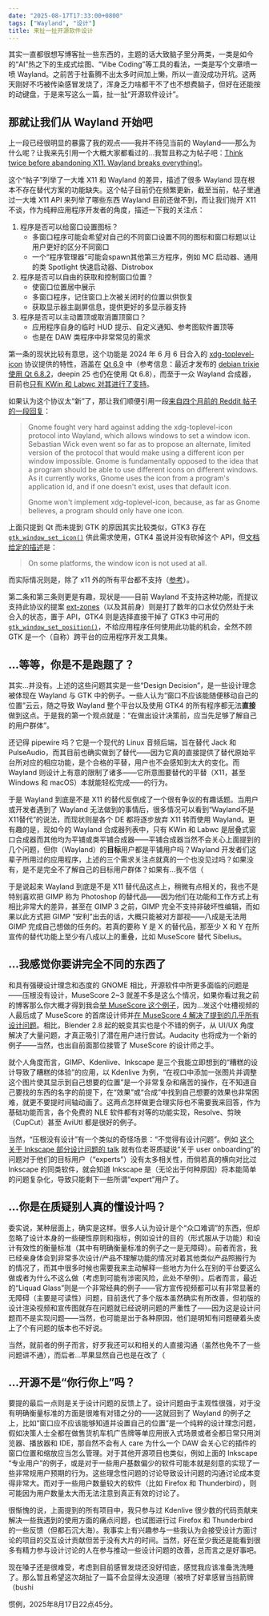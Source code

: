 ```yaml
---
date: "2025-08-17T17:33:00+0800"
tags: ["Wayland", "设计"]
title: 来扯一扯开源软件设计
---
```


其实一直都很想写博客扯一些东西的，主题的话大致脑子里分两类，一类是如今的“AI”热之下的生成式绘图、“Vibe Coding”等工具的看法，一类是写个文章喷一喷 Wayland。之前苦于社畜腾不出太多时间加上懒，所以一直没成功开坑。这两天刚好不巧被传染感冒发烧了，浑身乏力啥都干不了也不想费脑子，但好在还能按的动键盘，于是来写这么一篇，扯一扯“开源软件设计”。

## 那就让我们从 Wayland 开始吧

上一段已经很明显的暴露了我的观点——我并不待见当前的 Wayland——那么为什么呢？让我来先引用一个大概大家都看过的...我暂且称之为帖子吧：[Think twice before abandoning X11. Wayland breaks everything!](https://gist.github.com/probonopd/9feb7c20257af5dd915e3a9f2d1f2277)。

这个“帖子”列举了一大堆 X11 和 Wayland 的差异，描述了很多 Wayland 现在根本不存在替代方案的功能缺失。这个帖子目前仍在频繁更新，截至当前，帖子里通过一大堆 X11 API 来列举了哪些东西 Wayland 目前还做不到，而让我们抛开 X11 不谈，作为纯粹应用程序开发者的角度，描述一下我的关注点：

1. 程序是否可以给窗口设置图标？
   - 多窗口程序可能会希望对自己的不同窗口设置不同的图标和窗口标题以让用户更好的区分不同窗口
   - 一个“程序管理器”可能会spawn其他第三方程序，例如 MC 启动器、通用的类 Spotlight 快速启动器、Distrobox
2. 程序是否可以自由的获取和控制窗口位置？
   - 使窗口位置居中展示
   - 多窗口程序，记住窗口上次被关闭时的位置以供恢复
   - 获取显示器主副屏信息，提供更好的多显示器支持
3. 程序是否可以主动置顶或取消置顶窗口？
   - 应用程序自身的临时 HUD 提示、自定义通知、参考图软件置顶等
   - 也是在 DAW 类程序中非常常见的需求

第一条的现状比较有意思，这个功能是 2024 年 6 月 6 日合入的 [xdg-toplevel-icon](https://gitlab.freedesktop.org/wayland/wayland-protocols/-/merge_requests/269) 协议提供的特性，涵盖在 [Qt 6.9](https://doc-snapshots.qt.io/qt6-dev/whatsnew69.html) 中（参考信息：最近才发布的 [debian trixie 使用 Qt 6.8.2](https://packages.debian.org/trixie/qt6-base-dev)，deepin 25 也仍在使用 Qt 6.8），而至于一众 Wayland 合成器，目前也[只有 KWin 和 Labwc 对其进行了支持](https://wayland.app/protocols/xdg-toplevel-icon-v1)。

如果认为这个协议太“新”了，那让我们顺便引用一段[来自四个月前的 Reddit 帖子的一段回复](https://www.reddit.com/r/gnome/comments/1k2cxt3/its_not_exactly_a_problem_but_im_curious_why_the/)：

> Gnome fought very hard against adding the xdg-toplevel-icon protocol into Wayland, which allows windows to set a window icon. Sebastian Wick even went so far as to propose an alternate, limited version of the protocol that would make using a different icon per window impossible. Gnome is fundamentally opposed to the idea that a program should be able to use different icons on different windows. As it currently works, Gnome uses the icon from a program's application id, and if one doesn't exist, uses that default icon.
>
> Gnome won't implement xdg-toplevel-icon, because, as far as Gnome believes, a program should only have one icon.

上面只提到 Qt 而未提到 GTK 的原因其实比较类似，GTK3 存在 [`gtk_window_set_icon()`](https://docs.gtk.org/gtk3/method.Window.set_icon.html) 供此需求使用，GTK4 虽说并没有砍掉这个 API，但[文档给定的描述](https://docs.gtk.org/gtk4/method.Window.set_icon_name.html)是：

> On some platforms, the window icon is not used at all.

而实际情况则是，除了 x11 外的所有平台都不支持（[参考](https://discourse.gnome.org/t/set-window-icon-gtk4/10183)）。

第二条和第三条则更是有趣，现状是——目前 Wayland 不支持这种功能，而提议支持此协议的提案 [ext-zones](https://gitlab.freedesktop.org/wayland/wayland-protocols/-/merge_requests/264)（以及其前身）则是打了数年的口水仗仍然处于未合入的状态，置于 API，GTK4 则是选择直接干掉了 GTK3 中可用的 [`gtk_window_set_position()`](https://docs.gtk.org/gtk3/method.Window.set_position.html)，不给应用程序任何使用此功能的机会，全然不顾 GTK 是一个（自称）跨平台的应用程序开发工具集。

## ...等等，你是不是跑题了？

其实...并没有。上述的这些问题其实是一些“Design Decision”，是一些设计理念被体现在 Wayland 与 GTK 中的例子。一些人认为“窗口不应该能随便移动自己的位置”云云，随之导致 Wayland 整个平台以及使用 GTK4 的所有程序都无法**直接**做到这点。于是我的第一个观点就是：“在做出设计决策前，应当先足够了解自己的用户群体”。

还记得 pipewire 吗？它是一个现代的 Linux 音频后端，旨在替代 Jack 和 PulseAudio，而其目前也确实做到了替代——因为它真的直接提供了替代原始平台所对应的相应功能，是个合格的平替，用户也不会感知到太大的变化。而 Wayland 则设计上有意的限制了诸多——它所意图要替代的平替（X11，甚至 Windows 和 macOS）本就能轻松完成——的行为。

于是 Wayland 到底是不是 X11 的替代反倒成了一个很有争议的有趣话题。当用户或开发者遇到了 Wayland 无法做到的事情后，很多情况可以看到“Wayland不是X11替代”的说法，而现状则是各个 DE 都将逐步放弃 X11 转而使用 Wayland。更有趣的是，现如今的 Wayland 合成器列表中，只有 KWin 和 Labwc 是层叠式窗口合成器而其他均为平铺或类平铺合成器——平铺合成器当然不会关心上面提到的几个问题，但你（Wayland）的**目标**用户都是平铺用户吗？Wayland 开发者们这辈子所用过的应用程序，上述的三个需求关注点就真的一个也没见过吗？如果没有，是不是完全不了解自己的目标用户群体？如果有...我不信（

于是说起来 Wayland 到底是不是 X11 替代品这点上，稍微有点相关的，我也不是特别喜欢把 GIMP 称为 Photoshop 的替代品——因为他们在功能和工作方式上有相比非常大的差异，甚至在 GIMP 3 之前，GIMP 完全不支持非破坏性编辑，而如果以此方式把 GIMP “安利”出去的话，大概只能被对方鄙视——八成是无法用 GIMP 完成自己想做的任务的。若真的要称 Y 是 X 的替代品，那至少 X 和 Y 在所宣传的替代功能上至少有八成以上的重叠，比如 MuseScore 替代 Sibelius。

## ...我感觉你要讲完全不同的东西了

和具有强硬设计理念和态度的 GNOME 相比，开源软件中所更多面临的问题是——压根没有设计，MuseScore 2~3 就差不多是这么个情况，如果你看过我之前的博客那么你大概才得到我会[举 MuseScore 这个例子](https://www.youtube.com/watch?v=4hZxo96x48A)，因为...发这个吐槽视频的人最后成了 MuseScore 的首席设计师并[在 MuseScore 4 解决了提到的几乎所有设计问题](https://www.youtube.com/watch?v=Qct6LKbneKQ)。相比，Blender 2.8 起的蜕变其实也是个不错的例子，从 UI/UX 角度解决了大量问题，才真正吸引了潜在用户进行尝试。Audacity 也将成为一个新的例子——当然，也出自前面那位接管了 MuseScore 的设计师之手。

就个人角度而言，GIMP、Kdenlive、Inkscape 是三个我能立即想到的“糟糕的设计导致了糟糕的体验”的应用，以 Kdenlive 为例，“在视口中添加一张图片并调整这个图片使其显示到自己想要的位置”是一个非常复杂和痛苦的操作，在不知道自己要找的东西的名字的前提下，在“效果”或“合成”中找到自己想要的效果也非常困难，就更不要提时间轴动画了。这两点怎样做更合理实际也不需要我来回答，作为基础功能而言，各个免费的 NLE 软件都有对等的功能实现，Resolve、剪映（CupCut）甚至 AviUtl 都是很好的例子。

当然，“压根没有设计”有一个类似的奇怪场景：“不觉得有设计问题”。例如 [这个关于 Inkscape 部分设计问题的 talk](https://youtu.be/12TJ-zTgiH0?si=VWbkMdJ4gQKH54EQ&t=1779) 就有位老哥质疑说“关于 user onboarding”的问题对于他们的目标用户（“experts”）没有太多相关性，而倘若真的横向对比过 Inkscape 的同类软件，就会知道 Inkscape 是（无论出于何种原因）将本能简单的问题复杂化，导致只能剩下一些所谓“expert”用户了。

## ...你是在质疑别人真的懂设计吗？

委实说，某种层面上，确实是这样。很多人认为设计是个“众口难调”的东西，但却忽略了设计本身的一些硬性原则和指标，例如设计的目的（形式服从于功能）和设计有效性的衡量标准（其中有明确衡量标准的例子之一是无障碍）。前者而言，我已经亲身体会到非常多次设计/产品不理解功能的情况对着其他类似产品照搬行为的情况了，而其中很多时候也需要我来主动解释一些地方为什么在别的平台要这么做或者为什么不这么做（考虑到可能有涉密风险，此处不举例）。后者而言，最近的“Liquad Glass”则是一个非常经典的例子——官方宣传视频都可以有非常显著的无障碍（主要是可读性）问题，目前迭代了多个版本虽然确实有所改善，但初版的设计渲染视频和宣传图就存在问题就已经说明问题的严重性了——因为这是设计问题而不是实现问题——当然，也可能是出于各种原因，他们是明知有问题硬着头皮上了个有问题的版本也不好说。

当然，就前者的例子而言，好歹我还可以和相关的人直接沟通（虽然也免不了一些问题讲不通），而后者...苹果显然自己也是在改了（

## ...开源不是“你行你上”吗？

要提的最后一点则是关于设计问题的反馈上了。设计问题由于主观性很强，对于没有明确衡量标准的方面是很难有对错之分的——这就回到了 Wayland 的例子之上，比如“窗口应不应该能够知道并设置自己的位置”是一个纯粹的设计理念问题，假如决策人士全都在做售货机车机广告牌等单应用嵌入式场景或者全都日常只用浏览器、播放器和 IDE，那自然不会有人 care 为什么一个 DAW 会关心它的插件的窗口位置和缩放应当怎么管理。对于其他开源项目也类似，例如上面的 Inkscape “专业用户”的例子，或是对于一些用户基数偏少的软件可能本就是刻意的实现了一些非常规用户预期的行为。这些理念性问题的讨论导致设计问题的沟通讨论成本变得非常大。而对于一些用户数量较大的软件（比如 Firefox 和 Thunderbird），则可能因为用户数量太大而无法注意到真正有效的讨论了。

很惭愧的说，上面提到的所有项目中，我只参与过 Kdenlive 很少数的代码贡献来解决一些我遇到的使用方面的痛点问题，也试图进行过 Firefox 和 Thunderbird 的一些反馈（但都石沉大海）。我事实上有兴趣参与一些我认为会接受设计方面讨论的项目的交互设计贡献但苦于没有大片的时间。当然，好在至少我还是能看到很多有精力参与设计讨论的人在参与推动一些设计问题的改善，总而言之是好事吧。

现在嗓子还是很难受，考虑到目前感冒发烧还没好彻底，感觉我应该准备洗洗睡了。那么暂且希望这次胡扯了一篇不会显得太没道理（被喷了好拿感冒当挡箭牌（bushi

惯例，2025年8月17日22点45分。

